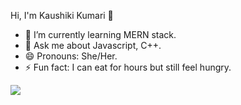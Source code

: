 Hi, I'm Kaushiki Kumari 👋

- 🌱 I’m currently learning MERN stack.
- 💬 Ask me about Javascript, C++.
- 😄 Pronouns: She/Her. 
- ⚡ Fun fact: I can eat for hours but still feel hungry. 

<img src ="https://github-readme-stats.vercel.app/api?username=kaushikikri&theme=radical&show_icons=true">

<!-- - 🔭 I’m currently working on ... --><!-- - 👯 I’m looking to collaborate on ... - 🤔 I’m looking for help with ...--> <!-- - 📫 How to reach me: ...-->
